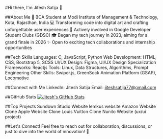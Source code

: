 #Hi there, I'm Jitesh Satija 👋

##About Me
🚀 BCA Student at Modi Institute of Management & Technology, Kota, Rajasthan, India
💻 Transforming code into digital art and crafting unforgettable user experiences
🌟 Actively involved in Google Developer Student Clubs (GDSC)
🎓 Began my tech journey in 2023, aiming for a grand finale in 2026
✨ Open to exciting tech collaborations and internship opportunities

##Tech Skills
Languages: C, JavaScript, Python
Web Development: HTML, CSS, Bootstrap 5, SCSS
UI/UX Design: Figma, UI/UX Design Specialization
Frameworks: Reactjs
Tools: Linux, Data Structures, Algorithms, Prompt Engineering
Other Skills: Swiper.js, GreenSock Animation Platform (GSAP), Locomotive

##Connect with Me
LinkedIn: Jitesh Satija
Email: jiteshsatija77@gmail.com

##GitHub Stats
[![Jitesh's GitHub Stats](https://github-readme-stats.vercel.app/api?username=jiteshsatija&show_icons=true&hide_border=true&count_private=true&theme=dark)](https://github.com/jiteshsatija)

##Top Projects
Sundown Studio Website
lemkus website
Amazon Website Clone
Apple Website Clone
Louis Vuitton Clone
Nunito Website (ux/ui project)


##Let's Connect!
Feel free to reach out for collaboration, discussions, or just to dive into the world of innovation! 🚀

<!---
jiteshsatija/jiteshsatija is a ✨ special ✨ repository because its `README.md` (this file) appears on your GitHub profile.
You can click the Preview link to take a look at your changes.
--->

